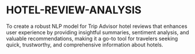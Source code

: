 # HOTEL-REVIEW-ANALYSIS
To create a robust NLP model for Trip Advisor hotel reviews that enhances user  experience by providing insightful summaries, sentiment analysis, and valuable  recommendations, making it a go-to tool for travelers seeking quick, trustworthy, and  comprehensive information about hotels. 
